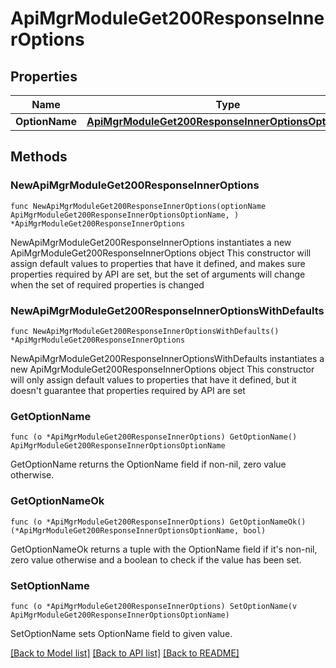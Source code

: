 # ApiMgrModuleGet200ResponseInnerOptions

## Properties

Name | Type | Description | Notes
------------ | ------------- | ------------- | -------------
**OptionName** | [**ApiMgrModuleGet200ResponseInnerOptionsOptionName**](ApiMgrModuleGet200ResponseInnerOptionsOptionName.md) |  | 

## Methods

### NewApiMgrModuleGet200ResponseInnerOptions

`func NewApiMgrModuleGet200ResponseInnerOptions(optionName ApiMgrModuleGet200ResponseInnerOptionsOptionName, ) *ApiMgrModuleGet200ResponseInnerOptions`

NewApiMgrModuleGet200ResponseInnerOptions instantiates a new ApiMgrModuleGet200ResponseInnerOptions object
This constructor will assign default values to properties that have it defined,
and makes sure properties required by API are set, but the set of arguments
will change when the set of required properties is changed

### NewApiMgrModuleGet200ResponseInnerOptionsWithDefaults

`func NewApiMgrModuleGet200ResponseInnerOptionsWithDefaults() *ApiMgrModuleGet200ResponseInnerOptions`

NewApiMgrModuleGet200ResponseInnerOptionsWithDefaults instantiates a new ApiMgrModuleGet200ResponseInnerOptions object
This constructor will only assign default values to properties that have it defined,
but it doesn't guarantee that properties required by API are set

### GetOptionName

`func (o *ApiMgrModuleGet200ResponseInnerOptions) GetOptionName() ApiMgrModuleGet200ResponseInnerOptionsOptionName`

GetOptionName returns the OptionName field if non-nil, zero value otherwise.

### GetOptionNameOk

`func (o *ApiMgrModuleGet200ResponseInnerOptions) GetOptionNameOk() (*ApiMgrModuleGet200ResponseInnerOptionsOptionName, bool)`

GetOptionNameOk returns a tuple with the OptionName field if it's non-nil, zero value otherwise
and a boolean to check if the value has been set.

### SetOptionName

`func (o *ApiMgrModuleGet200ResponseInnerOptions) SetOptionName(v ApiMgrModuleGet200ResponseInnerOptionsOptionName)`

SetOptionName sets OptionName field to given value.



[[Back to Model list]](../README.md#documentation-for-models) [[Back to API list]](../README.md#documentation-for-api-endpoints) [[Back to README]](../README.md)


